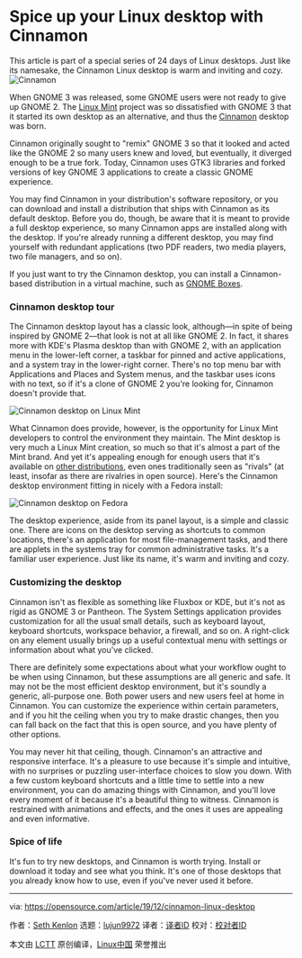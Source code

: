 [#]: collector: (lujun9972)
[#]: translator: ( )
[#]: reviewer: ( )
[#]: publisher: ( )
[#]: url: ( )
[#]: subject: (Spice up your Linux desktop with Cinnamon)
[#]: via: (https://opensource.com/article/19/12/cinnamon-linux-desktop)
[#]: author: (Seth Kenlon https://opensource.com/users/seth)

Spice up your Linux desktop with Cinnamon
======
This article is part of a special series of 24 days of Linux desktops.
Just like its namesake, the Cinnamon Linux desktop is warm and inviting
and cozy.
![Cinnamon][1]

When GNOME 3 was released, some GNOME users were not ready to give up GNOME 2. The [Linux Mint][2] project was so dissatisfied with GNOME 3 that it started its own desktop as an alternative, and thus the [Cinnamon][3] desktop was born.

Cinnamon originally sought to "remix" GNOME 3 so that it looked and acted like the GNOME 2 so many users knew and loved, but eventually, it diverged enough to be a true fork. Today, Cinnamon uses GTK3 libraries and forked versions of key GNOME 3 applications to create a classic GNOME experience.

You may find Cinnamon in your distribution's software repository, or you can download and install a distribution that ships with Cinnamon as its default desktop. Before you do, though, be aware that it is meant to provide a full desktop experience, so many Cinnamon apps are installed along with the desktop. If you're already running a different desktop, you may find yourself with redundant applications (two PDF readers, two media players, two file managers, and so on).

If you just want to try the Cinnamon desktop, you can install a Cinnamon-based distribution in a virtual machine, such as [GNOME Boxes][4].

### Cinnamon desktop tour

The Cinnamon desktop layout has a classic look, although—in spite of being inspired by GNOME 2—that look is not at all like GNOME 2. In fact, it shares more with KDE's Plasma desktop than with GNOME 2, with an application menu in the lower-left corner, a taskbar for pinned and active applications, and a system tray in the lower-right corner. There's no top menu bar with Applications and Places and System menus, and the taskbar uses icons with no text, so if it's a clone of GNOME 2 you're looking for, Cinnamon doesn't provide that.

![Cinnamon desktop on Linux Mint][5]

What Cinnamon does provide, however, is the opportunity for Linux Mint developers to control the environment they maintain. The Mint desktop is very much a Linux Mint creation, so much so that it's almost a part of the Mint brand. And yet it's appealing enough for enough users that it's available on [other distributions][6], even ones traditionally seen as "rivals" (at least, insofar as there are rivalries in open source). Here's the Cinnamon desktop environment fitting in nicely with a Fedora install:

![Cinnamon desktop on Fedora][7]

The desktop experience, aside from its panel layout, is a simple and classic one. There are icons on the desktop serving as shortcuts to common locations, there's an application for most file-management tasks, and there are applets in the systems tray for common administrative tasks. It's a familiar user experience. Just like its name, it's warm and inviting and cozy.

### Customizing the desktop

Cinnamon isn't as flexible as something like Fluxbox or KDE, but it's not as rigid as GNOME 3 or Pantheon. The System Settings application provides customization for all the usual small details, such as keyboard layout, keyboard shortcuts, workspace behavior, a firewall, and so on. A right-click on any element usually brings up a useful contextual menu with settings or information about what you've clicked.

There are definitely some expectations about what your workflow ought to be when using Cinnamon, but these assumptions are all generic and safe. It may not be the most efficient desktop environment, but it's soundly a generic, all-purpose one. Both power users and new users feel at home in Cinnamon. You can customize the experience within certain parameters, and if you hit the ceiling when you try to make drastic changes, then you can fall back on the fact that this is open source, and you have plenty of other options.

You may never hit that ceiling, though. Cinnamon's an attractive and responsive interface. It's a pleasure to use because it's simple and intuitive, with no surprises or puzzling user-interface choices to slow you down. With a few custom keyboard shortcuts and a little time to settle into a new environment, you can do amazing things with Cinnamon, and you'll love every moment of it because it's a beautiful thing to witness. Cinnamon is restrained with animations and effects, and the ones it uses are appealing and even informative.

### Spice of life

It's fun to try new desktops, and Cinnamon is worth trying. Install or download it today and see what you think. It's one of those desktops that you already know how to use, even if you've never used it before.

--------------------------------------------------------------------------------

via: https://opensource.com/article/19/12/cinnamon-linux-desktop

作者：[Seth Kenlon][a]
选题：[lujun9972][b]
译者：[译者ID](https://github.com/译者ID)
校对：[校对者ID](https://github.com/校对者ID)

本文由 [LCTT](https://github.com/LCTT/TranslateProject) 原创编译，[Linux中国](https://linux.cn/) 荣誉推出

[a]: https://opensource.com/users/seth
[b]: https://github.com/lujun9972
[1]: https://opensource.com/sites/default/files/styles/image-full-size/public/lead-images/cinnamon.jpg?itok=4GV-boum (Cinnamon)
[2]: https://www.linuxmint.com/
[3]: https://github.com/linuxmint/Cinnamon
[4]: https://opensource.com/article/19/5/getting-started-gnome-boxes-virtualization
[5]: https://opensource.com/sites/default/files/uploads/advent-cinnamon.jpg (Cinnamon desktop on Linux Mint)
[6]: https://en.wikipedia.org/wiki/Cinnamon_(desktop_environment)#Adoption
[7]: https://opensource.com/sites/default/files/uploads/advent-cinnamon-fedora.jpg (Cinnamon desktop on Fedora)
